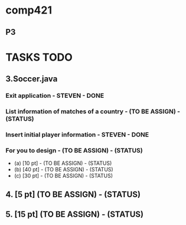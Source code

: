 # comp421

## P3

# TASKS TODO

## 3.Soccer.java

### Exit application - STEVEN - DONE

### List information of matches of a country - (TO BE ASSIGN) - (STATUS)

### Insert initial player information - STEVEN - DONE

### For you to design - (TO BE ASSIGN) - (STATUS)

* (a) [10 pt] - (TO BE ASSIGN) - (STATUS)
* (b) [40 pt] - (TO BE ASSIGN) - (STATUS)
* (c) [30 pt] - (TO BE ASSIGN) - (STATUS)

## 4. [5 pt] (TO BE ASSIGN) - (STATUS)

## 5. [15 pt] (TO BE ASSIGN) - (STATUS)